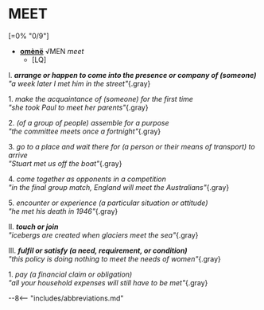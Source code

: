# MEET

[=0% "0/9"]

+ [**omènë**](https://eldamo.org/content/words/word-3088478543.html) √MEN *meet*
	+ [LQ]

I. ***arrange or happen to come into the presence or company of (someone)***<br>
*"a week later I met him in the street"*{.gray}

1\. *make the acquaintance of (someone) for the first time*<br>
*"she took Paul to meet her parents"*{.gray}

2\. *(of a group of people) assemble for a purpose*<br>
*"the committee meets once a fortnight"*{.gray}

3\. *go to a place and wait there for (a person or their means of transport) to arrive*<br>
*"Stuart met us off the boat"*{.gray}

4\. *come together as opponents in a competition*<br>
*"in the final group match, England will meet the Australians"*{.gray}

5\. *encounter or experience (a particular situation or attitude)*<br>
*"he met his death in 1946"*{.gray}

II. ***touch or join***<br>
*"icebergs are created when glaciers meet the sea"*{.gray}

III. ***fulfil or satisfy (a need, requirement, or condition)***<br>
*"this policy is doing nothing to meet the needs of women"*{.gray}

1\. *pay (a financial claim or obligation)*<br>
*"all your household expenses will still have to be met"*{.gray}

--8<-- "includes/abbreviations.md"